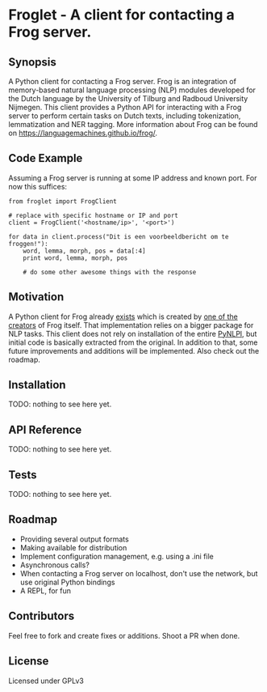 # Froglet - A client for contacting a Frog server.

## Synopsis

A Python client for contacting a Frog server. Frog is an integration of memory-based natural language processing (NLP) modules developed for the Dutch language by the University of Tilburg and Radboud University Nijmegen. This client provides a Python API for interacting with a Frog server to perform certain tasks on Dutch texts, including tokenization, lemmatization and NER tagging. More information about Frog can be found on https://languagemachines.github.io/frog/.

## Code Example

Assuming a Frog server is running at some IP address and known port. For now this suffices:

```
from froglet import FrogClient

# replace with specific hostname or IP and port
client = FrogClient('<hostname/ip>', '<port>')

for data in client.process("Dit is een voorbeeldbericht om te froggen!"):
    word, lemma, morph, pos = data[:4]
	print word, lemma, morph, pos
	
	# do some other awesome things with the response
```

## Motivation

A Python client for Frog already [exists](https://github.com/proycon/pynlpl/blob/master/clients/frogclient.py) which is created by [one of the creators](https://github.com/proycon) of Frog itself. That implementation relies on a bigger package for NLP tasks. This client does not rely on installation of the entire [PyNLPl](https://github.com/proycon/pynlpl), but initial code is basically extracted from the original. In addition to that, some future improvements and additions will be implemented. Also check out the roadmap.

## Installation

TODO: nothing to see here yet.

## API Reference

TODO: nothing to see here yet.

## Tests

TODO: nothing to see here yet.

## Roadmap

  * Providing several output formats
  * Making available for distribution
  * Implement configuration management, e.g. using a .ini file
  * Asynchronous calls?
  * When contacting a Frog server on localhost, don't use the network, but use original Python bindings
  * A REPL, for fun
  
## Contributors

Feel free to fork and create fixes or additions. Shoot a PR when done.

## License

Licensed under GPLv3